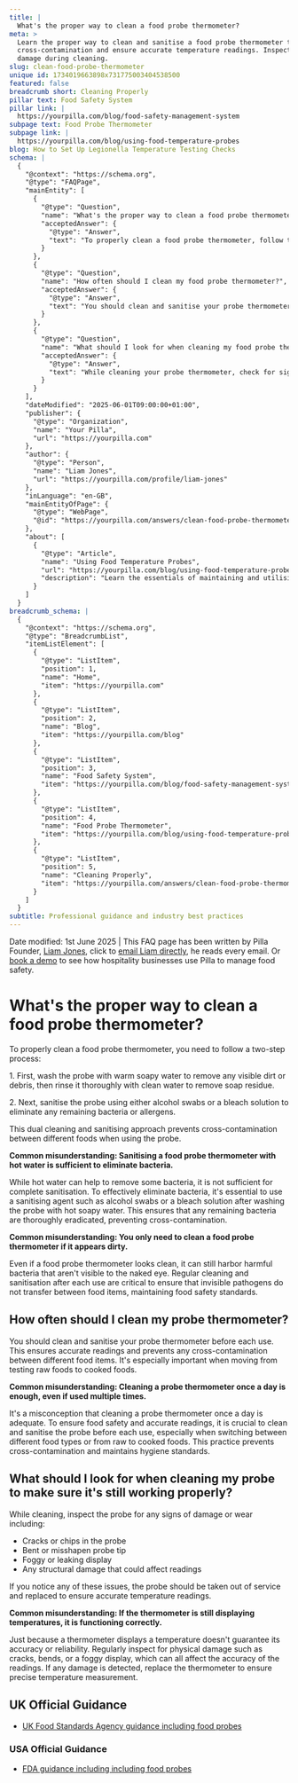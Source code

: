 ```yaml
---
title: |
  What's the proper way to clean a food probe thermometer?
meta: >
  Learn the proper way to clean and sanitise a food probe thermometer to prevent
  cross-contamination and ensure accurate temperature readings. Inspect for
  damage during cleaning.
slug: clean-food-probe-thermometer
unique id: 1734019663898x731775003404538500
featured: false
breadcrumb short: Cleaning Properly
pillar text: Food Safety System
pillar link: |
  https://yourpilla.com/blog/food-safety-management-system
subpage text: Food Probe Thermometer
subpage link: |
  https://yourpilla.com/blog/using-food-temperature-probes
blog: How to Set Up Legionella Temperature Testing Checks
schema: |
  {
    "@context": "https://schema.org",
    "@type": "FAQPage",
    "mainEntity": [
      {
        "@type": "Question",
        "name": "What's the proper way to clean a food probe thermometer?",
        "acceptedAnswer": {
          "@type": "Answer",
          "text": "To properly clean a food probe thermometer, follow this two-step process: (1) Wash the probe with warm soapy water to remove any visible dirt or debris, then rinse with clean water to eliminate soap residue. (2) Sanitise the probe using alcohol swabs or a bleach solution to remove any remaining bacteria or allergens. This method ensures the thermometer is sufficiently cleaned and sanitised, preventing cross-contamination between different foods."
        }
      },
      {
        "@type": "Question",
        "name": "How often should I clean my food probe thermometer?",
        "acceptedAnswer": {
          "@type": "Answer",
          "text": "You should clean and sanitise your probe thermometer before each use to ensure accurate readings and avoid cross-contamination between different foods, particularly when transitioning from raw to cooked foods. This practice is essential for maintaining food safety and hygiene standards."
        }
      },
      {
        "@type": "Question",
        "name": "What should I look for when cleaning my food probe thermometer to make sure it's still working properly?",
        "acceptedAnswer": {
          "@type": "Answer",
          "text": "While cleaning your probe thermometer, check for signs of damage such as cracks, chips, bends, a foggy or leaking display, or any other structural damage that could impair its readings. If any issues are detected, replace the thermometer promptly to ensure it provides reliable and accurate temperature measurements."
        }
      }
    ],
    "dateModified": "2025-06-01T09:00:00+01:00",
    "publisher": {
      "@type": "Organization",
      "name": "Your Pilla",
      "url": "https://yourpilla.com"
    },
    "author": {
      "@type": "Person",
      "name": "Liam Jones",
      "url": "https://yourpilla.com/profile/liam-jones"
    },
    "inLanguage": "en-GB",
    "mainEntityOfPage": {
      "@type": "WebPage",
      "@id": "https://yourpilla.com/answers/clean-food-probe-thermometer"
    },
    "about": [
      {
        "@type": "Article",
        "name": "Using Food Temperature Probes",
        "url": "https://yourpilla.com/blog/using-food-temperature-probes",
        "description": "Learn the essentials of maintaining and utilising food probe thermometers effectively for food safety."
      }
    ]
  }
breadcrumb_schema: |
  {
    "@context": "https://schema.org",
    "@type": "BreadcrumbList",
    "itemListElement": [
      {
        "@type": "ListItem",
        "position": 1,
        "name": "Home",
        "item": "https://yourpilla.com"
      },
      {
        "@type": "ListItem",
        "position": 2,
        "name": "Blog",
        "item": "https://yourpilla.com/blog"
      },
      {
        "@type": "ListItem",
        "position": 3,
        "name": "Food Safety System",
        "item": "https://yourpilla.com/blog/food-safety-management-system"
      },
      {
        "@type": "ListItem",
        "position": 4,
        "name": "Food Probe Thermometer",
        "item": "https://yourpilla.com/blog/using-food-temperature-probes"
      },
      {
        "@type": "ListItem",
        "position": 5,
        "name": "Cleaning Properly",
        "item": "https://yourpilla.com/answers/clean-food-probe-thermometer"
      }
    ]
  }
subtitle: Professional guidance and industry best practices
---
```


Date modified: 1st June 2025 | This FAQ page has been written by Pilla Founder, [Liam Jones](https://yourpilla.com/profile/liam-jones), click to [email Liam directly](https://mailto:liam@yourpilla.com/), he reads every email. Or [book a demo](https://calendly.com/pilla/demo) to see how hospitality businesses use Pilla to manage food safety.

# What's the proper way to clean a food probe thermometer?

To properly clean a food probe thermometer, you need to follow a two-step process:

1\. First, wash the probe with warm soapy water to remove any visible dirt or debris, then rinse it thoroughly with clean water to remove soap residue.

2\. Next, sanitise the probe using either alcohol swabs or a bleach solution to eliminate any remaining bacteria or allergens.

This dual cleaning and sanitising approach prevents cross-contamination between different foods when using the probe.

**Common misunderstanding: Sanitising a food probe thermometer with hot water is sufficient to eliminate bacteria.**

While hot water can help to remove some bacteria, it is not sufficient for complete sanitisation. To effectively eliminate bacteria, it's essential to use a sanitising agent such as alcohol swabs or a bleach solution after washing the probe with hot soapy water. This ensures that any remaining bacteria are thoroughly eradicated, preventing cross-contamination.

**Common misunderstanding: You only need to clean a food probe thermometer if it appears dirty.**

Even if a food probe thermometer looks clean, it can still harbor harmful bacteria that aren't visible to the naked eye. Regular cleaning and sanitisation after each use are critical to ensure that invisible pathogens do not transfer between food items, maintaining food safety standards.

## How often should I clean my probe thermometer?

You should clean and sanitise your probe thermometer before each use. This ensures accurate readings and prevents any cross-contamination between different food items. It's especially important when moving from testing raw foods to cooked foods.

**Common misunderstanding: Cleaning a probe thermometer once a day is enough, even if used multiple times.**

It's a misconception that cleaning a probe thermometer once a day is adequate. To ensure food safety and accurate readings, it is crucial to clean and sanitise the probe before each use, especially when switching between different food types or from raw to cooked foods. This practice prevents cross-contamination and maintains hygiene standards.

## What should I look for when cleaning my probe to make sure it's still working properly?

While cleaning, inspect the probe for any signs of damage or wear including:

-   Cracks or chips in the probe
-   Bent or misshapen probe tip
-   Foggy or leaking display
-   Any structural damage that could affect readings

If you notice any of these issues, the probe should be taken out of service and replaced to ensure accurate temperature readings.

**Common misunderstanding: If the thermometer is still displaying temperatures, it is functioning correctly.**

Just because a thermometer displays a temperature doesn't guarantee its accuracy or reliability. Regularly inspect for physical damage such as cracks, bends, or a foggy display, which can all affect the accuracy of the readings. If any damage is detected, replace the thermometer to ensure precise temperature measurement.

## UK Official Guidance

-   [UK Food Standards Agency guidance including food probes](https://www.food.gov.uk/safety-hygiene/cooking-your-food)

### USA Official Guidance

-   [FDA guidance including including food probes](https://www.fda.gov/food/buy-store-serve-safe-food/refrigerator-thermometers-cold-facts-about-food-safety?utm_source=chatgpt.com)
